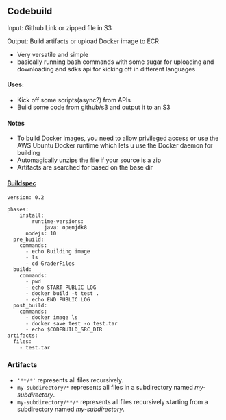 ## Codebuild

Input: Github Link or zipped file in S3

Output: Build artifacts or upload Docker image to ECR

- Very versatile and simple
- basically running bash commands with some sugar for uploading and downloading and sdks api for kicking off in different languages

#### Uses:

- Kick off some scripts(async?) from APIs
- Build some code from github/s3 and output it to an S3

#### Notes

- To build Docker images, you need to allow privileged access or use the AWS Ubuntu Docker runtime which lets u use the Docker daemon for building
- Automagically unzips the file if your source is a zip
- Artifacts are searched for based on the base dir

#### [Buildspec](https://docs.aws.amazon.com/codebuild/latest/userguide/build-spec-ref.html)

```
version: 0.2

phases:
	install:
		runtime-versions:
			java: openjdk8
      nodejs: 10
  pre_build:
    commands:
      - echo Building image
      - ls 
      - cd GraderFiles
  build:
    commands:
      - pwd
      - echo START PUBLIC LOG
      - docker build -t test .
      - echo END PUBLIC LOG
  post_build:
    commands:
      - docker image ls
      - docker save test -o test.tar
      - echo $CODEBUILD_SRC_DIR
artifacts:
  files:
    - test.tar
```

### Artifacts

- `'**/*'` represents all files recursively.
- `my-subdirectory/*` represents all files in a subdirectory named *my-subdirectory*.
- `my-subdirectory/**/*` represents all files recursively starting from a subdirectory named *my-subdirectory*.